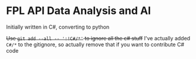 # FPL API Data Analysis and AI
Initially written in C#, converting to python

~~Use `git add --all -- ':!C#/*'` to ignore all the c# stuff~~
I've actually added `C#/*` to the gitignore, so actually remove that if you want to contribute C# code